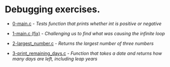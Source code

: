 # Debugging exercises.

- [0-main.c](https://github.com/Arenc10/holbertonschool-low_level_programming/blob/main/0x03-debugging/0-main.c) - *Tests function that prints whether int is positive or negative*

- [1-main.c (fix)](https://github.com/Arenc10/holbertonschool-low_level_programming/blob/main/0x03-debugging/1-main.c) - *Challenging us to find what was causing the infinite loop*

- [2-largest_number.c](https://github.com/Arenc10/holbertonschool-low_level_programming/blob/main/0x03-debugging/2-largest_number.c) - *Returns the largest number of three numbers*

- [3-print_remaining_days.c](https://github.com/Arenc10/holbertonschool-low_level_programming/blob/main/0x03-debugging/3-print_remaing_days.c) - *Function that takes a date and returns how many days are left, including leap years*
